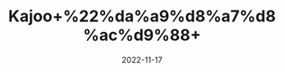 ---
title: 'Kajoo+%22%da%a9%d8%a7%d8%ac%d9%88+'
date: '2022-11-17' 
metatag: '' 
inventory: '0' 
draft: false 
# meta description 
shortDescripton: 'Cashew+Nut+%22++Cashews+are+low+in+sugar+and+rich+in+fiber%2c+heart-healthy+fats%2c+and+plant+protein.+They%27re+also+a+good+source+of+copper%2c+magnesium'
description: 'Dry+Fruit+%da%88%d8%b1%d8%a7%d8%a6%db%8c+%d9%81%d8%b1%d9%88%d8%aa'
longdescription: ''
tags: ''
brand: ''
subCategory: ''
unit: '250 gm-Pk'
sellCount: '0'
featured: True
# product Price
price: '700.0'
# Product Short Description
shortDescription: 'Cashew+Nut+%22++Cashews+are+low+in+sugar+and+rich+in+fiber%2c+heart-healthy+fats%2c+and+plant+protein.+They%27re+also+a+good+source+of+copper%2c+magnesium'
productID: '59FF3A52-092D-ED11-9968-005056B3A416'
type: 'products'
category: 'Dry+Fruit+%da%88%d8%b1%d8%a7%d8%a6%db%8c+%d9%81%d8%b1%d9%88%d8%aa' 
thumnailproduct: 'https://eraconnect.blob.core.windows.net/product-images/aminsaddiquidawakhana/59FF3A52-092D-ED11-9968-005056B3A416.webp' 
images:
  - image: 'https://eraconnect.blob.core.windows.net/product-images/aminsaddiquidawakhana/59FF3A52-092D-ED11-9968-005056B3A416.webp'  
Variants:
---